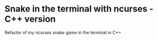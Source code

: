 # Snake in the terminal with ncurses - C++ version
Refactor of my ncurses snake game in the terminal in C++
